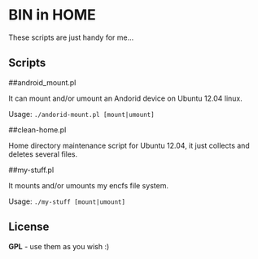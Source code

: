 BIN in HOME
===========

These scripts are just handy for me...

Scripts
-------

##android_mount.pl

It can mount and/or umount an Andorid device on Ubuntu 12.04 linux.

Usage: `./andorid-mount.pl [mount|umount]`

##clean-home.pl

Home directory maintenance script for Ubuntu 12.04, it just collects and deletes several files.

##my-stuff.pl

It mounts and/or umounts my encfs file system.

Usage: `./my-stuff [mount|umount]`

License
-------

**GPL** - use them as you wish :)
